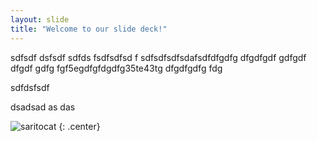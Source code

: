 ```yaml
---
layout: slide
title: "Welcome to our slide deck!"
---
```


sdfsdf dsfsdf sdfds fsdfsdfsd f sdfsdfsdfsdafsdfdfgdfg dfgdfgdf gdfgdf
dfgdf gdfg fgf5egdfgfdgdfg35te43tg dfgdfgdfg fdg


sdfdsfsdf

dsadsad
as
das



![saritocat](https://octodex.github.com/images/saritocat.png)
{: .center}
